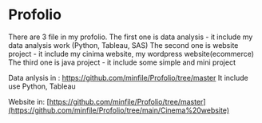 # Profolio
There are 3 file in my profolio.
The first one is data analysis - it include my data analysis work (Python, Tableau, SAS)
The second one is website project - it include my cinima website, my wordpress website(ecommerce)
The third one is java project - it include some simple and mini project

Data anlysis in : https://github.com/minfile/Profolio/tree/master
It include use Python, Tableau

Website in: [https://github.com/minfile/Profolio/tree/master](https://github.com/minfile/Profolio/tree/main/Cinema%20website)
